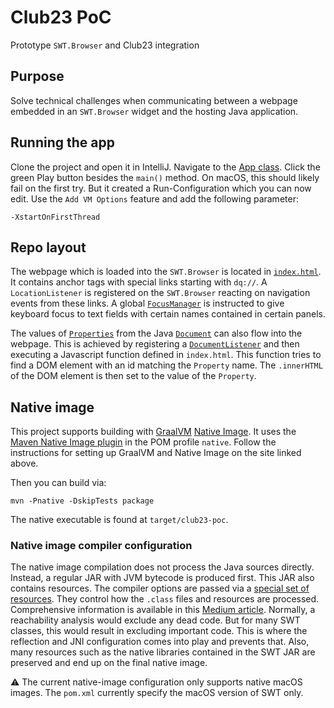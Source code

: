 # Club23 PoC 

Prototype `SWT.Browser` and Club23 integration

## Purpose

Solve technical challenges when communicating between a webpage embedded in an `SWT.Browser` widget and the hosting Java application.

## Running the app

Clone the project and open it in IntelliJ.
Navigate to the [App class](src/main/java/com/dramaqueen/club23/App.java).
Click the green Play button besides the `main()` method. On macOS, this should likely fail on the first try.
But it created a Run-Configuration which you can now edit.
Use the `Add VM Options` feature and add the following parameter:

`-XstartOnFirstThread`

## Repo layout

The webpage which is loaded into the `SWT.Browser` is located in [`index.html`](src/main/resources/com/dramaqueen/club23/ui/index.html).
It contains anchor tags with special links starting with `dq://`.
A `LocationListener` is registered on the `SWT.Browser` reacting on navigation events from these links.
A global [`FocusManager`](src/main/java/com/dramaqueen/club23/ui/FocusManager.java) is instructed to give keyboard focus to text fields with certain names contained in certain panels.

The values of [`Properties`](src/main/java/com/dramaqueen/club23/model/Property.java) from the Java [`Document`](src/main/java/com/dramaqueen/club23/model/Document.java) can also flow into the webpage.
This is achieved by registering a [`DocumentListener`](src/main/java/com/dramaqueen/club23/model/DocumentListener.java) and then executing a Javascript function defined in `index.html`.
This function tries to find a DOM element with an id matching the `Property` name.
The `.innerHTML` of the DOM element is then set to the value of the `Property`.

## Native image

This project supports building with [GraalVM](https://www.graalvm.org) [Native Image](https://www.graalvm.org/native-image/).
It uses the [Maven Native Image plugin](https://graalvm.github.io/native-build-tools/0.9.7.1/maven-plugin.html) in the POM profile `native`.
Follow the instructions for setting up GraalVM and Native Image on the site linked above.

Then you can build via:

```shell
mvn -Pnative -DskipTests package
```

The native executable is found at `target/club23-poc`.

### Native image compiler configuration

The native image compilation does not process the Java sources directly.
Instead, a regular JAR with JVM bytecode is produced first.
This JAR also contains resources.
The compiler options are passed via a [special set of resources](src/main/resources/META-INF/native-image/com.dramaqueen/club32-poc).
They control how the `.class` files and resources are processed.
Comprehensive information is available in this [Medium article](https://medium.com/graalvm/simplifying-native-image-generation-with-maven-plugin-and-embeddable-configuration-d5b283b92f57).
Normally, a reachability analysis would exclude any dead code.
But for many SWT classes, this would result in excluding important code.
This is where the reflection and JNI configuration comes into play and prevents that.
Also, many resources such as the native libraries contained in the SWT JAR are preserved and end up on the final native image.

:warning: The current native-image configuration only supports native macOS images.
The `pom.xml` currently specify the macOS version of SWT only. 